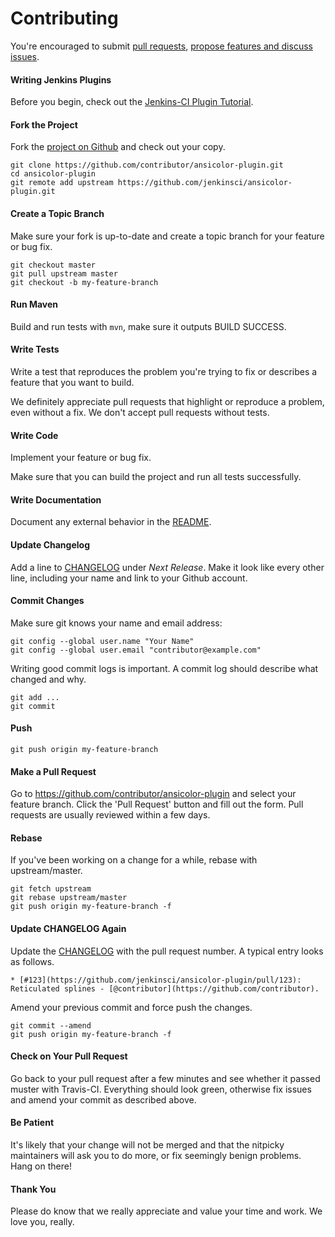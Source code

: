 Contributing
============

You're encouraged to submit [pull requests](https://github.com/jenkinsci/ansicolor-plugin/pulls), [propose features and discuss issues](https://github.com/jenkinsci/ansicolor-plugin/issues).

#### Writing Jenkins Plugins

Before you begin, check out the [Jenkins-CI Plugin Tutorial](https://wiki.jenkins-ci.org/display/JENKINS/Plugin+tutorial).

#### Fork the Project

Fork the [project on Github](https://github.com/jenkinsci/ansicolor-plugin) and check out your copy.

```
git clone https://github.com/contributor/ansicolor-plugin.git
cd ansicolor-plugin
git remote add upstream https://github.com/jenkinsci/ansicolor-plugin.git
```

#### Create a Topic Branch

Make sure your fork is up-to-date and create a topic branch for your feature or bug fix.

```
git checkout master
git pull upstream master
git checkout -b my-feature-branch
```

#### Run Maven

Build and run tests with `mvn`, make sure it outputs BUILD SUCCESS.

#### Write Tests

Write a test that reproduces the problem you're trying to fix or describes a feature that you want to build.

We definitely appreciate pull requests that highlight or reproduce a problem, even without a fix. We don't accept pull requests without tests.

#### Write Code

Implement your feature or bug fix.

Make sure that you can build the project and run all tests successfully.

#### Write Documentation

Document any external behavior in the [README](README.md).

#### Update Changelog

Add a line to [CHANGELOG](../CHANGELOG.md) under *Next Release*. Make it look like every other line, including your name and link to your Github account.

#### Commit Changes

Make sure git knows your name and email address:

```
git config --global user.name "Your Name"
git config --global user.email "contributor@example.com"
```

Writing good commit logs is important. A commit log should describe what changed and why.

```
git add ...
git commit
```

#### Push

```
git push origin my-feature-branch
```

#### Make a Pull Request

Go to https://github.com/contributor/ansicolor-plugin and select your feature branch. Click the 'Pull Request' button and fill out the form. Pull requests are usually reviewed within a few days.

#### Rebase

If you've been working on a change for a while, rebase with upstream/master.

```
git fetch upstream
git rebase upstream/master
git push origin my-feature-branch -f
```

#### Update CHANGELOG Again

Update the [CHANGELOG](../CHANGELOG.md) with the pull request number. A typical entry looks as follows.

```
* [#123](https://github.com/jenkinsci/ansicolor-plugin/pull/123): Reticulated splines - [@contributor](https://github.com/contributor).
```

Amend your previous commit and force push the changes.

```
git commit --amend
git push origin my-feature-branch -f
```

#### Check on Your Pull Request

Go back to your pull request after a few minutes and see whether it passed muster with Travis-CI. Everything should look green, otherwise fix issues and amend your commit as described above.

#### Be Patient

It's likely that your change will not be merged and that the nitpicky maintainers will ask you to do more, or fix seemingly benign problems. Hang on there!

#### Thank You

Please do know that we really appreciate and value your time and work. We love you, really.
